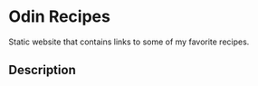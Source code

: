 # Odin Recipes

Static website that contains links to some of my favorite recipes.

## Description


